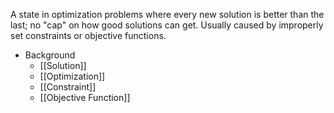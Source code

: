 A state in optimization problems where every new solution is better than the last; no "cap" on how good solutions can get. Usually caused by improperly set constraints or objective functions.

* Background
	* [[Solution]]
	* [[Optimization]]
	* [[Constraint]]
	* [[Objective Function]]
